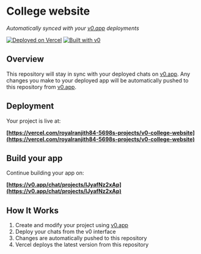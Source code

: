 # College website

*Automatically synced with your [v0.app](https://v0.app) deployments*

[![Deployed on Vercel](https://img.shields.io/badge/Deployed%20on-Vercel-black?style=for-the-badge&logo=vercel)](https://vercel.com/royalranjith84-5698s-projects/v0-college-website)
[![Built with v0](https://img.shields.io/badge/Built%20with-v0.app-black?style=for-the-badge)](https://v0.app/chat/projects/lJyafNz2xAp)

## Overview

This repository will stay in sync with your deployed chats on [v0.app](https://v0.app).
Any changes you make to your deployed app will be automatically pushed to this repository from [v0.app](https://v0.app).

## Deployment

Your project is live at:

**[https://vercel.com/royalranjith84-5698s-projects/v0-college-website](https://vercel.com/royalranjith84-5698s-projects/v0-college-website)**

## Build your app

Continue building your app on:

**[https://v0.app/chat/projects/lJyafNz2xAp](https://v0.app/chat/projects/lJyafNz2xAp)**

## How It Works

1. Create and modify your project using [v0.app](https://v0.app)
2. Deploy your chats from the v0 interface
3. Changes are automatically pushed to this repository
4. Vercel deploys the latest version from this repository